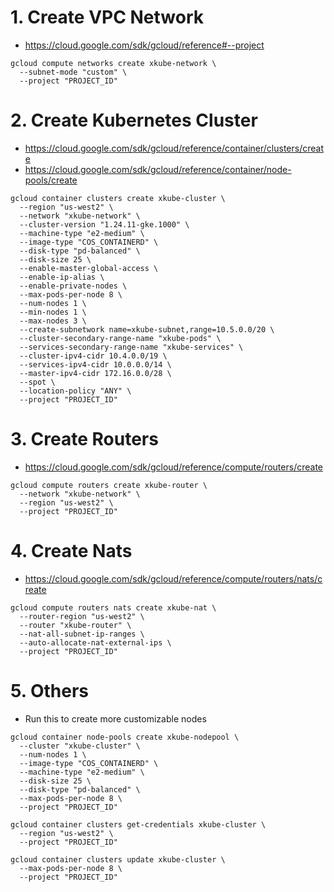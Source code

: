# 1. Create VPC Network
- https://cloud.google.com/sdk/gcloud/reference#--project
```
gcloud compute networks create xkube-network \
  --subnet-mode "custom" \
  --project "PROJECT_ID"
```
# 2. Create Kubernetes Cluster
- https://cloud.google.com/sdk/gcloud/reference/container/clusters/create
- https://cloud.google.com/sdk/gcloud/reference/container/node-pools/create
```
gcloud container clusters create xkube-cluster \
  --region "us-west2" \
  --network "xkube-network" \
  --cluster-version "1.24.11-gke.1000" \
  --machine-type "e2-medium" \
  --image-type "COS_CONTAINERD" \
  --disk-type "pd-balanced" \
  --disk-size 25 \
  --enable-master-global-access \
  --enable-ip-alias \
  --enable-private-nodes \
  --max-pods-per-node 8 \
  --num-nodes 1 \
  --min-nodes 1 \
  --max-nodes 3 \
  --create-subnetwork name=xkube-subnet,range=10.5.0.0/20 \
  --cluster-secondary-range-name "xkube-pods" \
  --services-secondary-range-name "xkube-services" \
  --cluster-ipv4-cidr 10.4.0.0/19 \
  --services-ipv4-cidr 10.0.0.0/14 \
  --master-ipv4-cidr 172.16.0.0/28 \
  --spot \
  --location-policy "ANY" \
  --project "PROJECT_ID"
```

# 3. Create Routers    
- https://cloud.google.com/sdk/gcloud/reference/compute/routers/create
```
gcloud compute routers create xkube-router \
  --network "xkube-network" \
  --region "us-west2" \
  --project "PROJECT_ID"
```

# 4. Create Nats
- https://cloud.google.com/sdk/gcloud/reference/compute/routers/nats/create
```
gcloud compute routers nats create xkube-nat \
  --router-region "us-west2" \
  --router "xkube-router" \
  --nat-all-subnet-ip-ranges \
  --auto-allocate-nat-external-ips \
  --project "PROJECT_ID"
```

# 5.  Others
- Run this to create more customizable nodes
```
gcloud container node-pools create xkube-nodepool \
  --cluster "xkube-cluster" \
  --num-nodes 1 \
  --image-type "COS_CONTAINERD" \
  --machine-type "e2-medium" \
  --disk-size 25 \
  --disk-type "pd-balanced" \
  --max-pods-per-node 8 \
  --project "PROJECT_ID"
```
```
gcloud container clusters get-credentials xkube-cluster \
  --region "us-west2" \
  --project "PROJECT_ID"
```
```
gcloud container clusters update xkube-cluster \
  --max-pods-per-node 8 \
  --project "PROJECT_ID"
```
